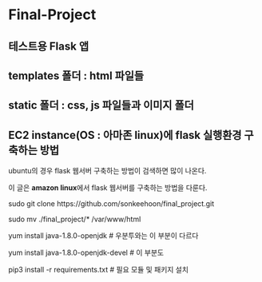 # Final-Project

## 테스트용 Flask 앱 
## templates 폴더 : html 파일들 
## static 폴더 : css, js 파일들과 이미지 폴더
## EC2 instance(OS : 아마존 linux)에 flask 실행환경 구축하는 방법
<p> ubuntu의 경우 flask 웹서버 구축하는 방법이 검색하면 많이 나온다. </p>
<p> 이 글은 <strong>amazon linux</strong>에서 flask 웹서버를 구축하는 방법을 다룬다. </p>

<p>sudo git clone https://github.com/sonkeehoon/final_project.git</p> 
<p>sudo mv ./final_project/* /var/www/html</p>
<p>yum install java-1.8.0-openjdk    # 우분투와는 이 부분이 다르다</p>
<p>yum install java-1.8.0-openjdk-devel    # 이 부분도</p>
<p>pip3 install -r requirements.txt    # 필요 모듈 및 패키지 설치</p>


 



